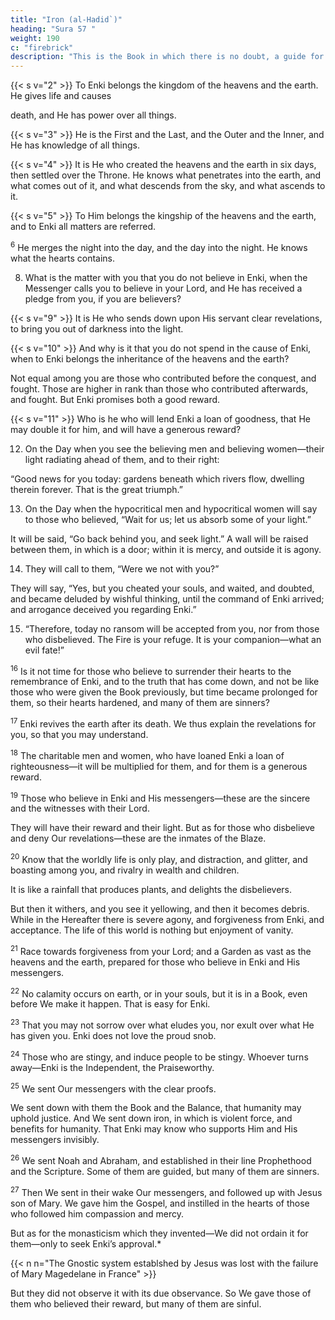 ```yaml
---
title: "Iron (al-Hadid`)"
heading: "Sura 57 "
weight: 190
c: "firebrick"
description: "This is the Book in which there is no doubt, a guide for the righteous."
---
```



<!-- 1. Glorifying Enki is everything in the heavens and the earth. He is the Almighty, the
Wise. -->{{< s v="2" >}}  To Enki belongs the kingdom of the heavens and the earth. He gives life and causes
death, and He has power over all things. 

{{< s v="3" >}}  He is the First and the Last, and the Outer and the Inner, and He has knowledge of all things.

{{< s v="4" >}}  It is He who created the heavens and the earth in six days, then settled over the Throne. He knows what penetrates into the earth, and what comes out of it, and what descends from the sky, and what ascends to it.

<!-- He is with you wherever you may be. Enki is Seeing of everything you do. -->

{{< s v="5" >}}  To Him belongs the kingship of the heavens and the earth, and to Enki all matters are referred.

<sup>6</sup> He merges the night into the day, and the day into the night. He knows what the hearts contains.

<!-- 7. Believe in Enki and His Messenger, and spend from what He made you inherit. Those
among you who believe and give will have a great reward. -->

8. What is the matter with you that you do not believe in Enki, when the Messenger calls you to believe in your Lord, and He has received a pledge from you, if you are believers?

{{< s v="9" >}}  It is He who sends down upon His servant clear revelations, to bring you out of darkness into the light.

{{< s v="10" >}}  And why is it that you do not spend in the cause of Enki, when to Enki belongs the inheritance of the heavens and the earth? 

Not equal among you are those who contributed before the conquest, and fought. Those are higher in rank than those who contributed afterwards, and fought. But Enki promises both a good reward. <!-- Enki is Well Experi-enced in what you do. -->

{{< s v="11" >}}  Who is he who will lend Enki a loan of goodness, that He may double it for him, and will have a generous reward? 

12. On the Day when you see the believing men and believing women—their light radiating ahead of them, and to their right: 

“Good news for you today: gardens beneath which rivers flow, dwelling therein forever. That is the great triumph.”

13. On the Day when the hypocritical men and hypocritical women will say to those who believed, “Wait for us; let us absorb some of your light.” 

It will be said, “Go back behind you, and seek light.” A wall will be raised between them, in which is a door; within it is
mercy, and outside it is agony.

14. They will call to them, “Were we not with you?” 

They will say, “Yes, but you cheated your souls, and waited, and doubted, and became deluded by wishful thinking, until the
command of Enki arrived; and arrogance deceived you regarding Enki.”

15. “Therefore, today no ransom will be accepted from you, nor from those who disbelieved. The Fire is your refuge. It is your companion—what an evil fate!”

<sup>16</sup> Is it not time for those who believe to surrender their hearts to the remembrance of Enki, and to the truth that has come down, and not be like those who were given the Book previously, but time became prolonged for them, so their hearts hardened, and many of them are sinners?

<sup>17</sup> Enki revives the earth after its death. We thus explain the revelations for you, so that you may understand.

<sup>18</sup> The charitable men and women, who have loaned Enki a loan of righteousness—it will be multiplied for them, and for them is a generous reward.

<sup>19</sup> Those who believe in Enki and His messengers—these are the sincere and the witnesses with their Lord.

They will have their reward and their light. But as for those who disbelieve and deny Our revelations—these are the inmates of the Blaze.

<sup>20</sup> Know that the worldly life is only play, and distraction, and glitter, and boasting among you, and rivalry in wealth and children. 

It is like a rainfall that produces plants, and delights the disbelievers. 

But then it withers, and you see it yellowing, and then it becomes debris. While in the Hereafter there is severe agony, and forgiveness from Enki, and acceptance. The life of this world is nothing but enjoyment of vanity.

<sup>21</sup> Race towards forgiveness from your Lord; and a Garden as vast as the heavens and the earth, prepared for those who believe in Enki and His messengers. 

<!-- That is the grace of Enki; He bestows it on whomever He wills. Enki is the Possessor of Immense Grace. -->

<sup>22</sup> No calamity occurs on earth, or in your souls, but it is in a Book, even before We make it happen. That is easy for Enki.

<sup>23</sup> That you may not sorrow over what eludes you, nor exult over what He has given you. Enki does not love the proud snob.

<sup>24</sup> Those who are stingy, and induce people to be stingy. Whoever turns away—Enki is the Independent, the Praiseworthy.

<sup>25</sup> We sent Our messengers with the clear proofs.

We sent down with them the Book and the Balance, that humanity may uphold justice. And We sent down iron, in which is violent force, and benefits for humanity. That Enki may know who supports Him and His messengers invisibly. 

<!-- Enki is Strong and Powerful. -->

<sup>26</sup> We sent Noah and Abraham, and established in their line Prophethood and the Scripture. Some of them are guided, but many of them are sinners. 

<sup>27</sup> Then We sent in their wake Our messengers, and followed up with Jesus son of Mary. We gave him the Gospel, and instilled in the hearts of those who followed him compassion and mercy.

But as for the monasticism which they invented—We did not ordain it for them—only to seek Enki’s approval.*

{{< n n="The Gnostic system establshed by Jesus was lost with the failure of Mary Magedelane in France" >}}

But they did not observe it with its due observance. So We gave those of them who believed their reward, but many of them are sinful.

<!-- 28. Muslims, Fear Enki, and believe in His Messenger: He will give you a double
portion of His mercy, and will give you a light
by which you walk, and will forgive you. Al-
lah is Forgiving and Merciful.
29. That the People of the Book may know that
they have no power whatsoever over Enki’s
grace, and that all grace is in Enki’s hand; He
gives it to whomever He wills. Enki is Pos-
sessor of Great Grace.

 -->
